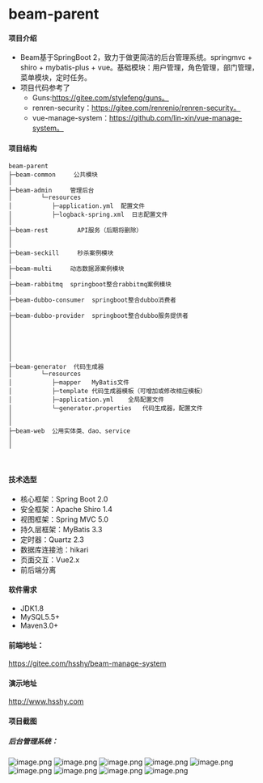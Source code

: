 # beam-parent

#### 项目介绍
- Beam基于SpringBoot 2，致力于做更简洁的后台管理系统。springmvc + shiro + mybatis-plus + vue。基础模块：用户管理，角色管理，部门管理，菜单模块，定时任务。
- 项目代码参考了
  - Guns:https://gitee.com/stylefeng/guns。
  - renren-security：https://gitee.com/renrenio/renren-security。
  - vue-manage-system：https://github.com/lin-xin/vue-manage-system。

#### 项目结构
````
beam-parent
├─beam-common     公共模块
│ 
├─beam-admin     管理后台
│        └─resources 
│           ├─application.yml  配置文件
│           ├─logback-spring.xml  日志配置文件
│ 
├─beam-rest        API服务（后期将删除）
│        
│           
├─beam-seckill     秒杀案例模块
│        
├─beam-multi     动态数据源案例模块
│ 
├─beam-rabbitmq  springboot整合rabbitmq案例模块
│        
├─beam-dubbo-consumer  springboot整合dubbo消费者
│ 
├─beam-dubbo-provider  springboot整合dubbo服务提供者
│ 
│ 
│ 
│ 
│ 
│ 
├─beam-generator  代码生成器
│        └─resources 
│           ├─mapper   MyBatis文件
│           ├─template 代码生成器模板（可增加或修改相应模板）
│           ├─application.yml    全局配置文件
│           └─generator.properties   代码生成器，配置文件
│       
│ 
├─beam-web  公用实体类、dao、service
│       
│ 
````

<br>

#### 技术选型
- 核心框架：Spring Boot 2.0
- 安全框架：Apache Shiro 1.4
- 视图框架：Spring MVC 5.0
- 持久层框架：MyBatis 3.3
- 定时器：Quartz 2.3
- 数据库连接池：hikari
- 页面交互：Vue2.x
- 前后端分离


#### 软件需求
- JDK1.8
- MySQL5.5+
- Maven3.0+

#### 前端地址：
https://gitee.com/hsshy/beam-manage-system

#### 演示地址
http://www.hsshy.com

#### 项目截图
##### 后台管理系统：
![image.png](https://upload-images.jianshu.io/upload_images/13498144-c83089109737709c.png?imageMogr2/auto-orient/strip%7CimageView2/2/w/1240)
![image.png](https://upload-images.jianshu.io/upload_images/13498144-3efb2aa334717c6b.png?imageMogr2/auto-orient/strip%7CimageView2/2/w/1240)
![image.png](https://upload-images.jianshu.io/upload_images/13498144-47608fef199fac65.png?imageMogr2/auto-orient/strip%7CimageView2/2/w/1240)
![image.png](https://upload-images.jianshu.io/upload_images/13498144-23439e67ae3df2f7.png?imageMogr2/auto-orient/strip%7CimageView2/2/w/1240)
![image.png](https://upload-images.jianshu.io/upload_images/13498144-01f8a58a32d513ca.png?imageMogr2/auto-orient/strip%7CimageView2/2/w/1240)
![image.png](https://upload-images.jianshu.io/upload_images/13498144-81e727c82affa1b0.png?imageMogr2/auto-orient/strip%7CimageView2/2/w/1240)
![image.png](https://upload-images.jianshu.io/upload_images/13498144-32261ca3ec99e6ee.png?imageMogr2/auto-orient/strip%7CimageView2/2/w/1240)
![image.png](https://upload-images.jianshu.io/upload_images/13498144-5bb29689629e43c9.png?imageMogr2/auto-orient/strip%7CimageView2/2/w/1240)
![image.png](https://upload-images.jianshu.io/upload_images/13498144-56d2d548f945d51b.png?imageMogr2/auto-orient/strip%7CimageView2/2/w/1240)